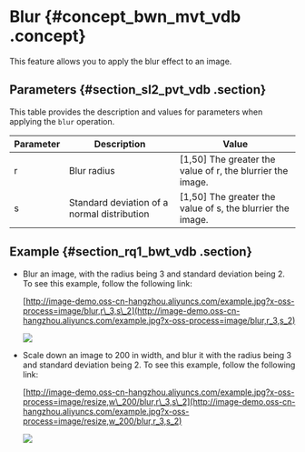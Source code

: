 # Blur {#concept_bwn_mvt_vdb .concept}

This feature allows you to apply the blur effect to an image.

## Parameters {#section_sl2_pvt_vdb .section}

This table provides the description and values for parameters when applying the `blur` operation.

|Parameter|Description|Value|
|---------|-----------|-----|
|r|Blur radius|\[1,50\] The greater the value of r, the blurrier the image.|
|s|Standard deviation of a normal distribution|\[1,50\] The greater the value of s, the blurrier the image.|

## Example {#section_rq1_bwt_vdb .section}

-   Blur an image, with the radius being 3 and standard deviation being 2. To see this example, follow the following link:

    [http://image-demo.oss-cn-hangzhou.aliyuncs.com/example.jpg?x-oss-process=image/blur,r\_3,s\_2](http://image-demo.oss-cn-hangzhou.aliyuncs.com/example.jpg?x-oss-process=image/blur,r_3,s_2)

    ![](http://static-aliyun-doc.oss-cn-hangzhou.aliyuncs.com/assets/img/4779/2526_en-US.jpg)

-   Scale down an image to 200 in width, and blur it with the radius being 3 and standard deviation being 2. To see this example, follow the following link:

    [http://image-demo.oss-cn-hangzhou.aliyuncs.com/example.jpg?x-oss-process=image/resize,w\_200/blur,r\_3,s\_2](http://image-demo.oss-cn-hangzhou.aliyuncs.com/example.jpg?x-oss-process=image/resize,w_200/blur,r_3,s_2)

    ![](http://static-aliyun-doc.oss-cn-hangzhou.aliyuncs.com/assets/img/4779/2527_en-US.jpg)


